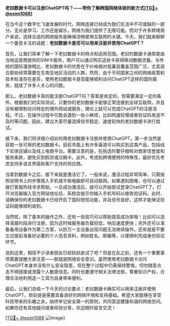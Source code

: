 **老挝数据卡可以注册ChatGPT吗？——带你了解跨国网络体验的新方式[[TG💪+ @esim1088](https://t.me/s/esim1088)]**

在当今这个数字化飞速发展的时代，网络连接已经成为我们生活中不可或缺的一部分。无论是学习、工作还是娱乐，网络为我们提供了无限可能。而对于许多跨境用户来说，选择合适的网络服务是确保流畅使用互联网的关键。今天，我们就来聊聊一个备受关注的话题：**老挝数据卡是否可以用来注册并使用ChatGPT？**

首先，让我们简单了解一下老挝数据卡的特点和适用范围。老挝的数据卡通常是由当地运营商提供的SIM卡服务，用户可以通过购买这些卡获得移动数据流量。与传统的国际漫游相比，老挝数据卡的优势在于价格相对低廉且覆盖范围广泛，尤其适合那些经常需要在东南亚地区活动的人群。然而，由于不同国家之间的网络政策和技术标准存在差异，使用老挝数据卡是否能够顺利访问ChatGPT这样的国际服务，就成了许多人关心的问题。

那么，老挝数据卡真的能注册ChatGPT吗？答案是肯定的，但需要满足一定的条件。根据我们的实际测试，只要你的老挝数据卡能够正常连接到全球互联网，并且没有被限制访问特定的境外网站或服务，理论上就可以完成ChatGPT的注册流程。不过，在操作过程中可能会遇到一些小麻烦，比如网速较慢或者验证码发送不及时等问题。因此，建议大家尽量选择信号稳定、速度较快的老挝数据卡进行尝试。

接下来，我们将详细介绍如何用老挝数据卡注册并使用ChatGPT。第一步当然是获取一张可用的老挝数据卡。目前市面上有许多渠道可以购买到这类产品，包括线下实体店铺以及线上电商平台。需要注意的是，在挑选时要仔细核对商家信誉度和服务条款，避免买到假货或过期卡。此外，考虑到跨境使用的特殊性，最好优先考虑支持多语言界面和客户支持的供应商。

当拿到数据卡之后，接下来就是激活它了。一般来说，激活过程非常简单，只需按照说明书上的步骤插入手机或平板电脑即可自动联网。如果遇到困难，也可以通过拨打客服热线寻求帮助。一旦成功激活后，就可以开始尝试登录ChatGPT了。打开浏览器输入官方网站地址后，系统会提示你输入手机号码以接收验证码。此时，请确保你的老挝数据卡已经开启了国际短信功能，并且信号良好，这样才能保证验证码能够顺利收到。

当然啦，除了基本的操作之外，还有一些技巧可以帮助提高成功率哦！比如可以选择凌晨时段进行注册，因为这时候服务器负载较低，响应速度更快；另外还可以准备备用设备作为第二方案，以防万一主设备出现问题无法继续操作。还有就是不要忘记提前准备好必要的个人信息资料，例如姓名、邮箱等，以便顺利完成身份验证环节。

说到这里，相信不少读者朋友已经跃跃欲试了吧？但是在此之前，还有一个重要事项需要提醒大家注意——那就是网络安全意识。虽然使用老挝数据卡访问ChatGPT本身并没有什么安全隐患，但在整个过程中仍需保持警惕，切勿随意点击不明链接或泄露个人敏感信息。同时也要遵守相关法律法规，尊重知识产权，合理合法地利用这一工具为自身带来便利。

最后，让我们总结一下今天的讨论要点：老挝数据卡确实可以用来注册并使用ChatGPT，但前提是需要具备良好的网络环境和支持基础。希望大家能够在享受科技带来的乐趣之余，始终牢记安全第一的原则，共同营造健康和谐的网络空间。如果你还有其他疑问或者经验分享，欢迎随时留言交流！

[[TG💪+ @esim1088](https://t.me/s/esim1088) ![Image](https://i.postimg.cc/4NQfJmqS/Snipaste-2025-05-13-00-14-12.png)]